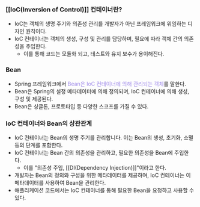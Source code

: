 ### [[IoC(Inversion of Control)]] 컨테이너란?
- IoC는 객체의 생명 주기와 의존성 관리를 개발자가 아닌 프레임워크에 위임하는 디자인 원칙이다.
- IoC 컨테이너는 객체의 생성, 구성 및 관리를 담당하며, 필요에 따라 객체 간의 의존성을 주입한다.
	- 이를 통해 코드는 모듈화 되고, 테스트와 유지 보수가 용이해진다.
### Bean
- Spring 프레임워크에서 <font color="#9c86e9">Bean은 IoC 컨테이너에 의해 관리되는 객체</font>를 말한다.
- Bean은 Spring의 설정 메타데이터에 의해 정의되며, IoC 컨테이너에 의해 생성, 구성 및 제공된다.
- Bean은 싱글톤, 프로토타입 등 다양한 스코프를 가질 수 있다.
### IoC 컨테이너와 Bean의 상관관계
- IoC 컨테이너는 Bean의 생명 주기를 관리합니다. 이는 Bean의 생성, 초기화, 소멸 등의 단계를 포함한다.
- IoC 컨테이너는 Bean 간의 의존성을 관리하고, 필요한 의존성을 Bean에 주입한다.
	- 이를 "의존성 주입, [[DI(Dependency Injection)]]"이라고 한다.
- 개발자는 Bean의 정의와 구성을 위한 메타데이터를 제공하며, IoC 컨테이너는 이 메타데이터를 사용하여 Bean을 관리한다.
- 애플리케이션 코드에서는 IoC 컨테이너를 통해 필요한 Bean을 요청하고 사용할 수 있다.